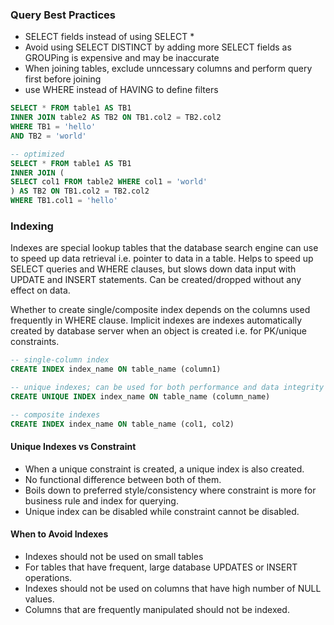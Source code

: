 ### Query Best Practices
- SELECT fields instead of using SELECT *
- Avoid using SELECT DISTINCT by adding more SELECT fields as GROUPing is expensive and may be inaccurate
- When joining tables, exclude unncessary columns and perform query first before joining
- use WHERE instead of HAVING to define filters

```sql
SELECT * FROM table1 AS TB1
INNER JOIN table2 AS TB2 ON TB1.col2 = TB2.col2
WHERE TB1 = 'hello'
AND TB2 = 'world'

-- optimized
SELECT * FROM table1 AS TB1
INNER JOIN (
SELECT col1 FROM table2 WHERE col1 = 'world'
) AS TB2 ON TB1.col2 = TB2.col2
WHERE TB1.col1 = 'hello'
```

### Indexing
Indexes are special lookup tables that the database search engine can use to speed up data retrieval i.e. pointer to data in a table. Helps to speed up SELECT queries and WHERE clauses, but slows down data input with UPDATE and INSERT statements. Can be created/dropped without any effect on data.

Whether to create single/composite index depends on the columns used frequently in WHERE clause. Implicit indexes are indexes automatically created by database server when an object is created i.e. for PK/unique constraints. 

```sql
-- single-column index
CREATE INDEX index_name ON table_name (column1)

-- unique indexes; can be used for both performance and data integrity (no duplicates)
CREATE UNIQUE INDEX index_name ON table_name (column_name)

-- composite indexes
CREATE INDEX index_name ON table_name (col1, col2)
```

#### Unique Indexes vs Constraint
- When a unique constraint is created, a unique index is also created.
- No functional difference between both of them.
- Boils down to preferred style/consistency where constraint is more for business rule and index for querying.
- Unique index can be disabled while constraint cannot be disabled.

#### When to Avoid Indexes
- Indexes should not be used on small tables
- For tables that have frequent, large database UPDATES or INSERT operations.
- Indexes should not be used on columns that have high number of NULL values.
- Columns that are frequently manipulated should not be indexed.

